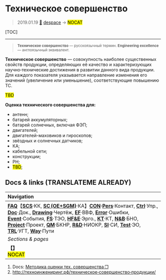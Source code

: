 # Техническое совершенство
> 2019.01.19 [🚀](../index/index.md) [despace](index.md) → **[](.md)** <mark>NOCAT</mark>

[TOC]

---

> <small>**Техническое совершенство** — русскоязычный термин. **Engineering excellence** — англоязычный эквивалент.</small>

**Техническое совершенство** — совокупность наиболее существенных свойств продукции, определяющих её качество и характеризующих научно‑технические достижения в развитии данного вида продукции. Для каждого показателя указывается направление изменения его значений (увеличение или уменьшение), соответствующие повышению ТС.

<mark>TBD</mark>

**Оценка технического совершенства для:**

   - антенн;
   - батарей аккумуляторных;
   - батарей солнечных, включая ФЭП;
   - двигателей;
   - двигателей-маховиков и гироскопов;
   - звёздных и солнечных датчиков;
   - КА;
   - кабельной сети;
   - конструкции;
   - РН;
   - <mark>TBD</mark>;



## Docs & links (TRANSLATEME ALREADY)
|Navigation|
|:--|
|**[FAQ](faq.md)**【**[SCS](scs.md)**·КК, **[SC (OE+SGM)](sc.md)**·КА】**[CON](contact.md)·[Pers](person.md)**·Контакт, **[Ctrl](control.md)**·Упр., **[Doc](doc.md)**·Док., **[Drawing](drawing.md)**·Чертёж, **[EF](ef.md)**·ВВФ, **[Error](error.md)**·Ошибки, **[Event](event.md)**·События, **[FS](fs.md)**·ТЭО, **[HF&E](hfe.md)**·Эрго., **[KT](kt.md)**·КТ, **[N&B](nnb.md)**·БНО, **[Project](project.md)**·Проект, **[QM](qm.md)**·БКНР, **[R&D](rnd.md)**·НИОКР, **[SI](si.md)**·СИ, **[Test](test.md)**·ЭО, **[TRL](trl.md)**·УГТ, **[Way](way.md)**·Пути|
|*Sections & pages*|
|**【[](.md)】**<br> <mark>NOCAT</mark>|

   1. Docs: [Методика оценки тех. совершенства ❐](f/sgm/eexcell_doc01.ods)
   1. <http://техноинжениринг.рф/техническое‑совершенство‑продукции/>
